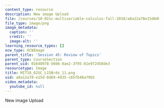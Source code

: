 ```yaml
---
content_type: resource
description: New image Upload
file: /courses/18-02sc-multivariable-calculus-fall-2010/a8a12a78e15d8d694435c65fb48a79b5_MIT18_02SC_L15Brds_11.png
file_type: image/png
image_metadata:
  caption: ''
  credit: ''
  image-alt: ''
learning_resource_types: []
ocw_type: OCWImage
parent_title: 'Session 45: Review of Topics'
parent_type: CourseSection
parent_uid: 01648978-5666-8ae2-3f95-81e972458de3
resourcetype: Image
title: MIT18_02SC_L15Brds_11.png
uid: a8a12a78-e15d-8d69-4435-c65fb48a79b5
video_metadata:
  youtube_id: null
---
```

New image Upload

